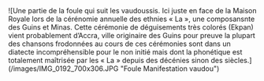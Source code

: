 
<div class="figure" markdown="1">
![Une partie de la foule qui suit les vaudoussis. Ici juste en face de la Maison Royale lors de la  cérénomie annuelle des ethnies « La », une composansnte des Guins et Minas.  Cette cérémonie de déguisements très colorés (Ekpan) vient probablement d’Accra, ville originaire des Guins pour preuve la plupart des chansons frodonnées au cours de ces cérémonies sont dans un diatecte incompréhensible pour le non initié mais dont la phonétique est totalement maîtrisée par les « La » depuis des décénies sinon des siècles.](/images/IMG_0192_700x306.JPG "Foule Manifestation vaudou")
</div>